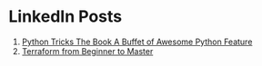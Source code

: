 # LinkedIn Posts
1. [Python Tricks The Book A Buffet of Awesome Python Feature](https://media-exp1.licdn.com/dms/document/C4E1FAQGqV3K8NrRRnA/feedshare-document-pdf-analyzed/0/1656002767404?e=1664409600&v=beta&t=i7dah5BYwQvnoewA9PKLEMrf6LQRDtH5FPiqTMi1LTc)
2. [Terraform from Beginner to Master](https://media-exp1.licdn.com/dms/document/C4D1FAQEn44J5XU0HBA/feedshare-document-pdf-analyzed/0/1657541649739?e=1664409600&v=beta&t=bkubiWx9rRNzjBSvtUl_w9NYVWd7ziFmM6pKStVQkKk)
